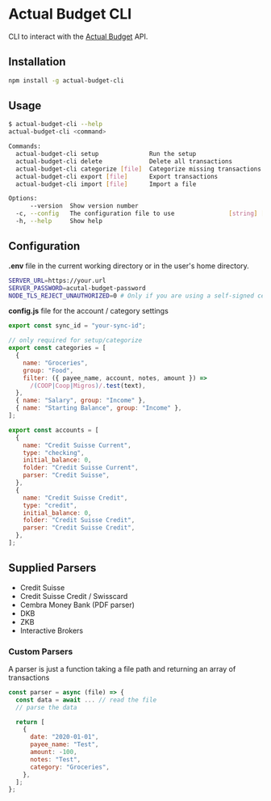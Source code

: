 # Actual Budget CLI

CLI to interact with the [Actual Budget](https://actualbudget.org) API.

## Installation

```bash
npm install -g actual-budget-cli
```

## Usage

```bash
$ actual-budget-cli --help
actual-budget-cli <command>

Commands:
  actual-budget-cli setup              Run the setup
  actual-budget-cli delete             Delete all transactions
  actual-budget-cli categorize [file]  Categorize missing transactions
  actual-budget-cli export [file]      Export transactions
  actual-budget-cli import [file]      Import a file

Options:
      --version  Show version number                                   [boolean]
  -c, --config   The configuration file to use               [string] [required]
  -h, --help     Show help                                             [boolean]
```

## Configuration

**.env** file in the current working directory or in the user's home directory.

```bash
SERVER_URL=https://your.url
SERVER_PASSWORD=acutal-budget-password
NODE_TLS_REJECT_UNAUTHORIZED=0 # Only if you are using a self-signed certificate
```

**config.js** file for the account / category settings

```javascript
export const sync_id = "your-sync-id";

// only required for setup/categorize
export const categories = [
  {
    name: "Groceries",
    group: "Food",
    filter: ({ payee_name, account, notes, amount }) =>
      /(COOP|Coop|Migros)/.test(text),
  },
  { name: "Salary", group: "Income" },
  { name: "Starting Balance", group: "Income" },
];

export const accounts = [
  {
    name: "Credit Suisse Current",
    type: "checking",
    initial_balance: 0,
    folder: "Credit Suisse Current",
    parser: "Credit Suisse",
  },
  {
    name: "Credit Suisse Credit",
    type: "credit",
    initial_balance: 0,
    folder: "Credit Suisse Credit",
    parser: "Credit Suisse Credit",
  },
];
```

## Supplied Parsers

- Credit Suisse
- Credit Suisse Credit / Swisscard
- Cembra Money Bank (PDF parser)
- DKB
- ZKB
- Interactive Brokers

### Custom Parsers

A parser is just a function taking a file path and returning an array of transactions

```javascript
const parser = async (file) => {
  const data = await ... // read the file
  // parse the data

  return [
    {
      date: "2020-01-01",
      payee_name: "Test",
      amount: -100,
      notes: "Test",
      category: "Groceries",
    },
  ];
};

```
